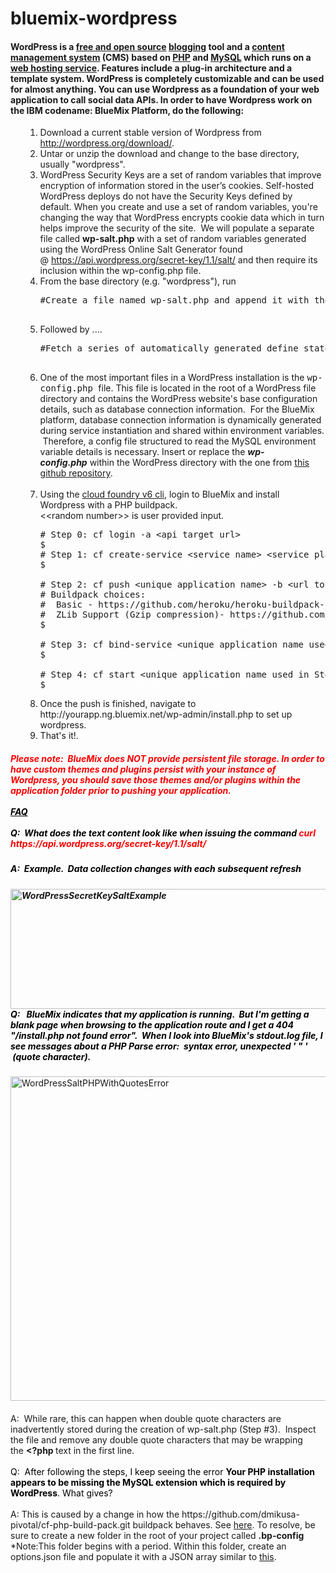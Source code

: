 bluemix-wordpress
=================

<h4>WordPress is a <a href="http://en.wikipedia.org/wiki/Free_and_open_source" target="_new">free and open source</a> <a href="http://en.wikipedia.org/wiki/Blog" target="_new">blogging</a> tool and a <a href="http://en.wikipedia.org/wiki/Content_management_system" target="_new">content management system</a> (CMS) based on <a href="http://en.wikipedia.org/wiki/PHP" target="_new">PHP</a> and <a href="http://en.wikipedia.org/wiki/MySQL" target="_new">MySQL</a> which runs on a <a href="http://en.wikipedia.org/wiki/Web_hosting_service" target="_new">web hosting service</a>. Features include a plug-in architecture and a template system. WordPress is completely customizable and can be used for almost anything. You can use Wordpress as a foundation of your web application to call social data APIs. In order to have Wordpress work on the IBM codename: BlueMix Platform, do the following:</h4><ol><ol><li>Download a current stable version of Wordpress from <a href="http://wordpress.org/download/" target="_new">http://wordpress.org/download/</a>.</li><li>Untar or unzip the download and change to the base directory, usually "wordpress".</li><li>WordPress Security Keys are a set of random variables that improve encryption of information stored in the user’s cookies. Self-hosted WordPress deploys do not have the Security Keys defined by default. When you create and use a set of random variables, you're changing the way that WordPress encrypts cookie data which in turn helps improve the security of the site.  We will populate a separate file called <strong>wp-salt.php</strong> with a set of random variables generated using the WordPress Online Salt Generator found @ <a href="https://api.wordpress.org/secret-key/1.1/salt/" title="Online WordPress Security Key Salt generator" target="_blank">https://api.wordpress.org/secret-key/1.1/salt/</a> and then require its inclusion within the wp-config.php file.</li><li>From the base directory (e.g. "wordpress"), run<br /><pre>#Create a file named wp-salt.php and append it with the string <strong>&lt;?php</strong> <br /><span style="color: #ffffff;">echo "&lt;?php" &gt; wp-salt.php<br /></span></pre></li><li>Followed by ....<br /><pre>#Fetch a series of automatically generated define statements and append it to the wp-salt.php file  <br /><span style="color: #ffffff;">curl https://api.wordpress.org/secret-key/1.1/salt/ &gt;&gt; wp-salt.php</span></pre></li><li>One of the most important files in a WordPress installation is the <tt>wp-config.php </tt>file. This file is located in the root of a WordPress file directory and contains the WordPress website's base configuration details, such as database connection information.  For the BlueMix platform, database connection information is dynamically generated during service instantiation and shared within environment variables.  Therefore, a config file structured to read the MySQL environment variable details is necessary. Insert or replace the <b><i>wp-config.php</i></b> within the WordPress directory with the one from <a href="https://github.com/ibmjstart/bluemix-php-frameworks/tree/master/wordpress" target="_new">this github repository</a>. <br /><br /></li><li>Using the <a href="https://github.com/cloudfoundry/cli/releases/tag/v6.0.0" title="Link to the Cloud Foundry v6 cli github repository binaries">cloud foundry v6 cli</a>, login to BlueMix and install Wordpress with a PHP buildpack.  <br />&lt;&lt;random number&gt;&gt; is user provided input.<br /><pre># Step 0: cf login -a &lt;api target url&gt; <br />$ <span style="color: #ffffff;">cf login -a https://api.ng.bluemix.net</span><br /># Step 1: cf create-service &lt;service name&gt; &lt;service plan type&gt; &lt;unique service instance name&gt;<br />$ <span style="color: #ffffff;">cf create-service mysql 100 mysql-wordpress-service</span><br /><br /># Step 2: cf push &lt;unique application name&gt; -b &lt;url to php buildpack&gt; --no-manifest (No manifest.yml present) --no-start (Don't start application after push)<br /># Buildpack choices:  <br />#  Basic - https://github.com/heroku/heroku-buildpack-php.git<br />#  ZLib Support (Gzip compression)- https://github.com/cyberdelia/heroku-buildpack-php.git
$ <span style="color: #ffffff;">cf push mysql-wordpress-&lt;&lt;random number&gt;&gt; -b https://github.com/heroku/heroku-buildpack-php.git --no-manifest --no-start</span><br /><br /># Step 3: cf bind-service &lt;unique application name used in Step 2&gt; &lt;service instance name used in Step 1&gt;<br />$ <span style="color: #ffffff;">cf bind-service mysql-wordpress-&lt;&lt;random number&gt;&gt; mysql-wordpress-service</span><br /><br /># Step 4: cf start &lt;unique application name used in Step 2&gt; (Start application)<br />$ <span style="color: #ffffff;">cf start mysql-wordpress-&lt;&lt;random number&gt;&gt;</span></pre></li><li>Once the push is finished, navigate to http://yourapp.ng.bluemix.net/wp-admin/install.php to set up wordpress.</li><li>That's it!.</li></ol></ol><h5 style="color: red;">Please note:  BlueMix does NOT provide persistent file storage. In order to have custom themes and plugins persist with your instance of Wordpress, you should save those themes and/or plugins within the application folder prior to pushing your application.<br /><br /><span style="text-decoration: underline; color: #000000;">FAQ<br /><br /></span><span style="color: #000000;">Q:  What does the text content look like when issuing the command </span>curl https://api.wordpress.org/secret-key/1.1/salt/</h5><h5 style="color: red;"><span style="color: #000000;">A:  Example.  Data collection changes with each subsequent refresh</span></h5><h5 style="color: red;"><span style="color: #000000;"><a href="https://www.ibmdw.net/bluemix/wp-content/uploads/sites/20/2014/02/WordPressSecretKeySaltExample.png"><img src="https://www.ibmdw.net/bluemix/wp-content/uploads/sites/20/2014/02/WordPressSecretKeySaltExample.png" alt="WordPressSecretKeySaltExample" width="766" height="192" class="aligncenter size-full wp-image-962" /><br /></a>Q:   BlueMix indicates that my application is running.  But I'm getting a blank page when browsing to the application route and I get a 404 "/install.php not found error".  When I look into BlueMix's stdout.log file, I see messages about a PHP Parse error:  syntax error, unexpected ' " '  (quote character).<a href="https://www.ibmdw.net/bluemix/wp-content/uploads/sites/20/2014/02/WordPressSaltPHPWithQuotesError.png"><br /></a></span></h5><p><img src="https://www.ibmdw.net/bluemix/wp-content/uploads/sites/20/2014/02/WordPressSaltPHPWithQuotesError-1024x543.png" alt="WordPressSaltPHPWithQuotesError" width="980" height="519" class="aligncenter size-large wp-image-989" /><a href="https://www.ibmdw.net/bluemix/wp-content/uploads/sites/20/2014/02/WordPressSaltPHPWithQuotesError.png"><br /><br /></a>A:  While rare, this can happen when double quote characters are inadvertently stored during the creation of wp-salt.php (Step #3).  Inspect the file and remove any double quote characters that may be wrapping the <strong>&lt;?php </strong>text in the first line.<br /><br /><span style="color: #000000;">Q:  After following the steps, I keep seeing the error <b>Your PHP installation appears to be missing the MySQL extension which is required by WordPress</b>.  What gives?</span><br/><br/>A: This is caused by a change in how the https://github.com/dmikusa-pivotal/cf-php-build-pack.git buildpack behaves.  See <a href="https://github.com/dmikusa-pivotal/cf-php-build-pack/issues/22" target="_new">here</a>.  To resolve, be sure to create a new folder in the root of your project called <b>.bp-config</b> *Note:This folder begins with a period.  Within this folder, create an options.json file and populate it with a JSON array similar to <a href="https://github.com/ibmjstart/bluemix-php-frameworks/blob/master/wordpress/.bp-config/options.json" target="_new">this</a>.  </p>
